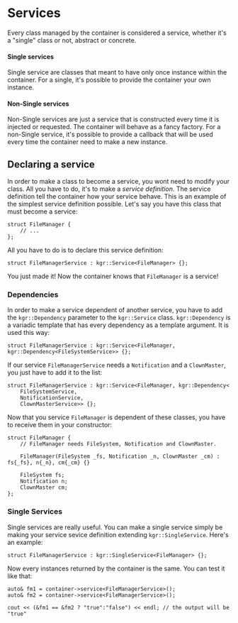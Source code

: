 Services
========

Every class managed by the container is considered a service, whether it's a "single" class or not, abstract or concrete.

#### Single services
Single service are classes that meant to have only once instance within the container. For a single, it's possible to provide the container your own instance.
#### Non-Single services
Non-Single services are just a service that is constructed every time it is injected or requested. The container will behave as a fancy factory. For a non-Single service, it's possible to provide a callback that will be used every time the container need to make a new instance.
## Declaring a service
In order to make a class to become a service, you wont need to modify your class. All you have to do, it's to make a _service definition_. The service definition tell the container how your service behave. This is an example of the simplest service definition possible.
Let's say you have this class that must become a service:

    struct FileManager {
        // ...
    };

All you have to do is to declare this service definition:

    struct FileManagerService : kgr::Service<FileManager> {};

You just made it! Now the container knows that `FileManager` is a service!

### Dependencies

In order to make a service dependent of another service, you have to add the `kgr::Dependency` parameter to the `kgr::Service` class. `kgr::Dependency` is a variadic template that has every dependency as a template argument. It is used this way:

    struct FileManagerService : kgr::Service<FileManager, kgr::Dependency<FileSystemService>> {};

If our service `FileManagerService` needs a `Notification` and a `ClownMaster`, you just have to add it to the list:

    struct FileManagerService : kgr::Service<FileManager, kgr::Dependency<
        FileSystemService,
        NotificationService,
        ClownMasterService>> {};

Now that you service `FileManager` is dependent of these classes, you have to receive them in your constructor:
    
    struct FileManager {
        // FileManager needs FileSystem, Notification and ClownMaster.
        
        FileManager(FileSystem _fs, Notification _n, ClownMaster _cm) : fs{_fs}, n{_n}, cm{_cm} {}
        
        FileSystem fs;
        Notification n;
        ClownMaster cm;
    };

### Single Services

Single services are really useful. You can make a single service simply be making your service sevice definition extending `kgr::SingleService`. Here's an example:

    struct FileManagerService : kgr::SingleService<FileManager> {};

Now every instances returned by the container is the same. You can test it like that:

    auto& fm1 = container->service<FileManagerService>();
    auto& fm2 = container->service<FileManagerService>();
    
    cout << (&fm1 == &fm2 ? "true":"false") << endl; // the output will be "true"
